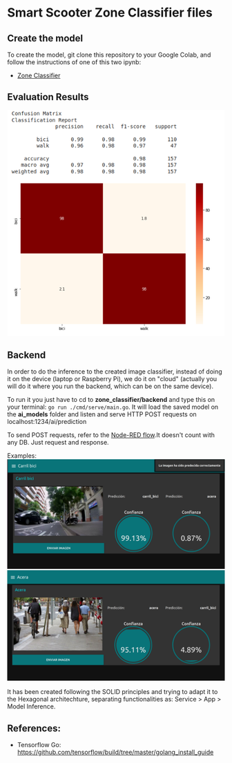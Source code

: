 # Smart Scooter Zone Classifier files

## Create the model

To create the model, git clone this repository to your Google Colab, and follow the instructions of one of this two ipynb:
- [Zone Classifier](Zone_Classifier.ipynb)

## Evaluation Results

<img src="evaluation.png" width="600">


## Backend

In order to do the inference to the created image classifier, instead of doing it on the device (laptop or Raspberry Pi), we do it on "cloud" (actually you will do it where you run the backend, which can be on the same device).

To run it you just have to cd to **zone_classifier/backend** and type this on your terminal: `go run ./cmd/serve/main.go`.
It will load the saved model on the **ai_models** folder and listen and serve HTTP POST requests on localhost:1234/ai/prediction

To send POST requests, refer to the [Node-RED flow](../dashboards/zone_classifier.json).It doesn't count with any DB. Just request and response.

Examples:
<img src="carril_bici.png" width="600">
<img src="acera.png" width="600">


It has been created following the SOLID principles and trying to adapt it to the Hexagonal architechture, separating functionalities as: Service > App > Model Inference.

## References:
- Tensorflow Go: https://github.com/tensorflow/build/tree/master/golang_install_guide
